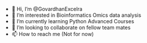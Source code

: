 - 👋 Hi, I’m @GovardhanExcelra
- 👀 I’m interested in Bioinformatics Omics data analysis
- 🌱 I’m currently learning Python Advanced Courses
- 💞️ I’m looking to collaborate on fellow team mates
- 📫 How to reach me (Not for now)

<!---
GovardhanExcelra/GovardhanExcelra is a ✨ special ✨ repository because its `README.md` (this file) appears on your GitHub profile.
You can click the Preview link to take a look at your changes.
--->

